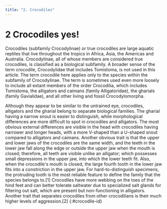 ```yaml
---
title: "2. Crocodiles"
---
```


# **2** Crocodiles yes!

Crocodiles (subfamily Crocodylinae) or true crocodiles are large aquatic reptiles that live throughout the tropics in Africa, Asia, the Americas and Australia. Crocodylinae, all of whose members are considered true crocodiles, is classified as a biological subfamily. A broader sense of the term crocodile, Crocodylidae that includes Tomistoma, is not used in this article. The term crocodile here applies only to the species within the subfamily of Crocodylinae. The term is sometimes used even more loosely to include all extant members of the order Crocodilia, which includes Tomistoma, the alligators and caimans (family Alligatoridae), the gharials (family Gavialidae), and all other living and fossil Crocodylomorpha.

Although they appear to be similar to the untrained eye, crocodiles, alligators and the gharial belong to separate biological families. The gharial having a narrow snout is easier to distinguish, while morphological differences are more difficult to spot in crocodiles and alligators. The most obvious external differences are visible in the head with crocodiles having narrower and longer heads, with a more V-shaped than a U-shaped snout compared to alligators and caimans. Another obvious trait is that the upper and lower jaws of the crocodiles are the same width, and the teeth in the lower jaw fall along the edge or outside the upper jaw when the mouth is closed; therefore, all teeth are visible unlike an alligator; which possesses small depressions in the upper jaw, into which the lower teeth fit. Also, when the crocodile's mouth is closed, the large fourth tooth in the lower jaw fits into a constriction in the upper jaw. For hard-to-distinguish specimens, the protruding tooth is the most reliable feature to define the family that the species belongs to.[1] Crocodiles have more webbing on the toes of the hind feet and can better tolerate saltwater due to specialized salt glands for filtering out salt, which are present but non-functioning in alligators. Another trait that separates crocodiles from other crocodilians is their much higher levels of aggression.[2]
{:#crocodile-id}
